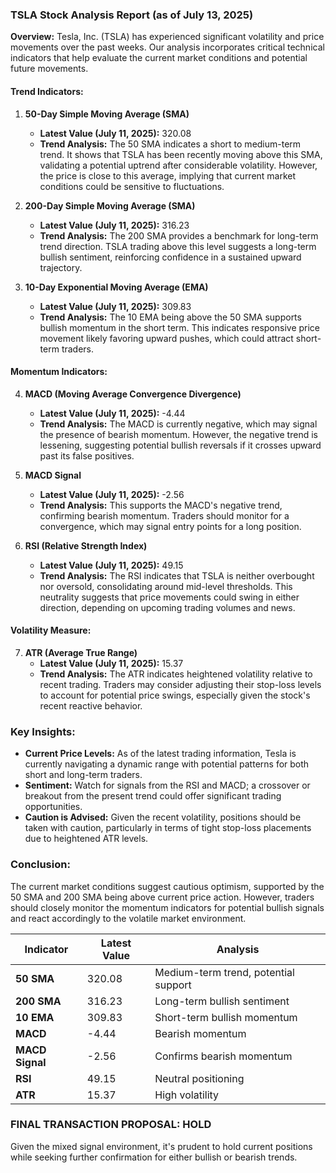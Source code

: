 ### TSLA Stock Analysis Report (as of July 13, 2025)

**Overview:**
Tesla, Inc. (TSLA) has experienced significant volatility and price movements over the past weeks. Our analysis incorporates critical technical indicators that help evaluate the current market conditions and potential future movements.

#### **Trend Indicators:**

1. **50-Day Simple Moving Average (SMA)**
   - **Latest Value (July 11, 2025):** 320.08
   - **Trend Analysis:** The 50 SMA indicates a short to medium-term trend. It shows that TSLA has been recently moving above this SMA, validating a potential uptrend after considerable volatility. However, the price is close to this average, implying that current market conditions could be sensitive to fluctuations.

2. **200-Day Simple Moving Average (SMA)**
   - **Latest Value (July 11, 2025):** 316.23
   - **Trend Analysis:** The 200 SMA provides a benchmark for long-term trend direction. TSLA trading above this level suggests a long-term bullish sentiment, reinforcing confidence in a sustained upward trajectory.

3. **10-Day Exponential Moving Average (EMA)**
   - **Latest Value (July 11, 2025):** 309.83
   - **Trend Analysis:** The 10 EMA being above the 50 SMA supports bullish momentum in the short term. This indicates responsive price movement likely favoring upward pushes, which could attract short-term traders.

#### **Momentum Indicators:**

4. **MACD (Moving Average Convergence Divergence)**
   - **Latest Value (July 11, 2025):** -4.44
   - **Trend Analysis:** The MACD is currently negative, which may signal the presence of bearish momentum. However, the negative trend is lessening, suggesting potential bullish reversals if it crosses upward past its false positives.

5. **MACD Signal**
   - **Latest Value (July 11, 2025):** -2.56
   - **Trend Analysis:** This supports the MACD's negative trend, confirming bearish momentum. Traders should monitor for a convergence, which may signal entry points for a long position.

6. **RSI (Relative Strength Index)**
   - **Latest Value (July 11, 2025):** 49.15
   - **Trend Analysis:** The RSI indicates that TSLA is neither overbought nor oversold, consolidating around mid-level thresholds. This neutrality suggests that price movements could swing in either direction, depending on upcoming trading volumes and news.

#### **Volatility Measure:**

7. **ATR (Average True Range)**
   - **Latest Value (July 11, 2025):** 15.37
   - **Trend Analysis:** The ATR indicates heightened volatility relative to recent trading. Traders may consider adjusting their stop-loss levels to account for potential price swings, especially given the stock's recent reactive behavior.

### Key Insights:
- **Current Price Levels:** As of the latest trading information, Tesla is currently navigating a dynamic range with potential patterns for both short and long-term traders.
- **Sentiment:** Watch for signals from the RSI and MACD; a crossover or breakout from the present trend could offer significant trading opportunities.
- **Caution is Advised:** Given the recent volatility, positions should be taken with caution, particularly in terms of tight stop-loss placements due to heightened ATR levels.

### Conclusion:
The current market conditions suggest cautious optimism, supported by the 50 SMA and 200 SMA being above current price action. However, traders should closely monitor the momentum indicators for potential bullish signals and react accordingly to the volatile market environment.

| Indicator              | Latest Value      | Analysis                          |
|-----------------------|-------------------|-----------------------------------|
| **50 SMA**            | 320.08            | Medium-term trend, potential support|
| **200 SMA**           | 316.23            | Long-term bullish sentiment        |
| **10 EMA**            | 309.83            | Short-term bullish momentum        |
| **MACD**              | -4.44             | Bearish momentum                   |
| **MACD Signal**       | -2.56             | Confirms bearish momentum          |
| **RSI**               | 49.15             | Neutral positioning                |
| **ATR**               | 15.37             | High volatility                    |

### FINAL TRANSACTION PROPOSAL: **HOLD**
Given the mixed signal environment, it's prudent to hold current positions while seeking further confirmation for either bullish or bearish trends.